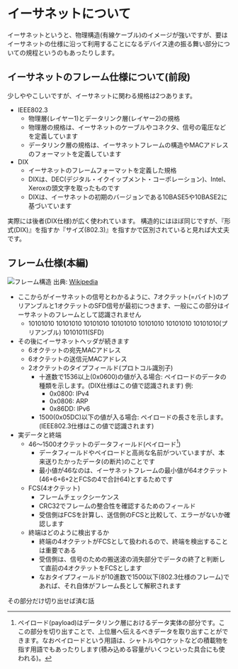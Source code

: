 # イーサネットについて

イーサネットというと、物理構造(有線ケーブル)のイメージが強いですが、要はイーサネットの仕様に沿って利用することになるデバイス達の振る舞い部分についての規程というのもあったりします。

## イーサネットのフレーム仕様について(前段)

少しややこしいですが、イーサネットに関わる規格は2つあります。

- IEEE802.3
    - 物理層(レイヤー1)とデータリンク層(レイヤー2)の規格
    - 物理層の規格は、イーサネットのケーブルやコネクタ、信号の電圧などを定義しています
    - データリンク層の規格は、イーサネットフレームの構造やMACアドレスのフォーマットを定義しています
- DIX
    - イーサネットのフレームフォーマットを定義した規格
    - DIXは、DEC(デジタル・イクイップメント・コーポレーション)、Intel、Xeroxの頭文字を取ったものです
    - DIXは、イーサネットの初期のバージョンである10BASE5や10BASE2に基づいています

実際には後者(DIX仕様)が広く使われています。
構造的にはほぼ同じですが、『形式(DIX)』を指すか『サイズ(802.3)』を指すかで区別されていると見れば大丈夫です。


## フレーム仕様(本編)

![フレーム構造](https://upload.wikimedia.org/wikipedia/commons/thumb/4/42/Ethernet_frame.svg/2880px-Ethernet_frame.svg.png)
出典: [Wikipedia](https://ja.wikipedia.org/wiki/%E3%82%A4%E3%83%BC%E3%82%B5%E3%83%8D%E3%83%83%E3%83%88%E3%83%95%E3%83%AC%E3%83%BC%E3%83%A0)

- ここからがイーサネットの信号とわかるように、7オクテット(=バイト)のプリアンブルと1オクテットのSFD信号が最初につきます、一般にこの部分はイーサネットのフレームとして認識されません
    - 10101010 10101010 10101010 10101010 10101010 10101010 10101010(プリアンブル) 10101011(SFD)
- その後にイーサネットヘッダが続きます
    - 6オクテットの宛先MACアドレス
    - 6オクテットの送信元MACアドレス
    - 2オクテットのタイプフィールド(プロトコル識別子)
        - 十進数で1536以上(0x0600)の値が入る場合: ペイロードのデータの種類を示します。(DIX仕様はこの値で認識されます)
          例:
          - 0x0800: IPv4
          - 0x0806: ARP
          - 0x86DD: IPv6
        - 1500(0x05DC)以下の値が入る場合: ペイロードの長さを示します。(IEEE802.3仕様はこの値で認識されます)
- 実データと終端
    - 46〜1500オクテットのデータフィールド(ペイロード[^1])
        - データフィールドやペイロードと高尚な名前がついていますが、本来送りたかったデータ(の断片)のことです
        - 最小値が46なのは、イーサネットフレームの最小値が64オクテット(46+6+6+2とFCSの4で合計64)とするためです
    - FCS(4オクテット)
        - フレームチェックシーケンス
        - CRC32でフレームの整合性を確認するためのフィールド
        - 受信側はFCSを計算し、送信側のFCSと比較して、エラーがないか確認します
    - 終端はどのように検出するか
        - 終端の4オクテットがFCSとして扱われるので、終端を検出することは重要である
        - 受信側は、信号のための搬送波の消失部分でデータの終了と判断して直前の4オクテットをFCSとします
        - なおタイプフィールドが10進数で1500以下(802.3仕様のフレーム)であれば、それ自体がフレーム長として解釈されます

その部分だけ切り出せば済む話

[^1]: ペイロード(payload)はデータリンク層におけるデータ実体の部分です。ここの部分を切り出すことで、上位層へ伝えるべきデータを取り出すことができます。なおペイロードという用語は、シャトルやロケットなどの積載物を指す用語でもあったりします(積み込める容量がいくつといった具合にも使われる)。
